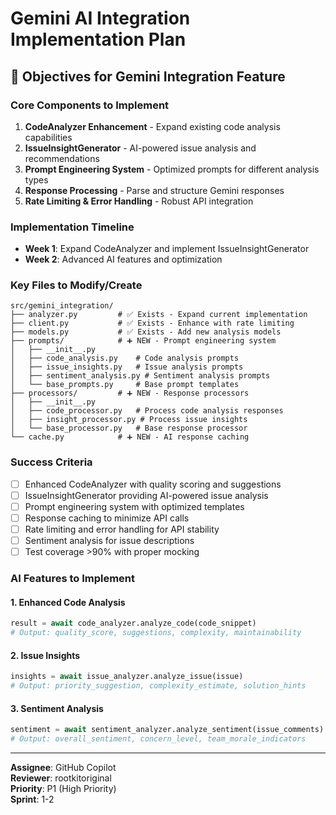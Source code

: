 # Gemini AI Integration Implementation Plan

## 🎯 Objectives for Gemini Integration Feature

### Core Components to Implement
1. **CodeAnalyzer Enhancement** - Expand existing code analysis capabilities
2. **IssueInsightGenerator** - AI-powered issue analysis and recommendations
3. **Prompt Engineering System** - Optimized prompts for different analysis types
4. **Response Processing** - Parse and structure Gemini responses
5. **Rate Limiting & Error Handling** - Robust API integration

### Implementation Timeline
- **Week 1**: Expand CodeAnalyzer and implement IssueInsightGenerator
- **Week 2**: Advanced AI features and optimization

### Key Files to Modify/Create
```
src/gemini_integration/
├── analyzer.py         # ✅ Exists - Expand current implementation
├── client.py           # ✅ Exists - Enhance with rate limiting
├── models.py           # ✅ Exists - Add new analysis models
├── prompts/            # ➕ NEW - Prompt engineering system
│   ├── __init__.py
│   ├── code_analysis.py    # Code analysis prompts
│   ├── issue_insights.py   # Issue analysis prompts
│   ├── sentiment_analysis.py # Sentiment analysis prompts
│   └── base_prompts.py     # Base prompt templates
├── processors/         # ➕ NEW - Response processors
│   ├── __init__.py
│   ├── code_processor.py   # Process code analysis responses
│   ├── insight_processor.py # Process issue insights
│   └── base_processor.py   # Base response processor
└── cache.py            # ➕ NEW - AI response caching
```

### Success Criteria
- [ ] Enhanced CodeAnalyzer with quality scoring and suggestions
- [ ] IssueInsightGenerator providing AI-powered issue analysis
- [ ] Prompt engineering system with optimized templates
- [ ] Response caching to minimize API calls
- [ ] Rate limiting and error handling for API stability
- [ ] Sentiment analysis for issue descriptions
- [ ] Test coverage >90% with proper mocking

### AI Features to Implement

#### 1. Enhanced Code Analysis
```python
result = await code_analyzer.analyze_code(code_snippet)
# Output: quality_score, suggestions, complexity, maintainability
```

#### 2. Issue Insights
```python
insights = await issue_analyzer.analyze_issue(issue)
# Output: priority_suggestion, complexity_estimate, solution_hints
```

#### 3. Sentiment Analysis
```python
sentiment = await sentiment_analyzer.analyze_sentiment(issue_comments)
# Output: overall_sentiment, concern_level, team_morale_indicators
```

---

**Assignee**: GitHub Copilot  
**Reviewer**: rootkitoriginal  
**Priority**: P1 (High Priority)  
**Sprint**: 1-2  